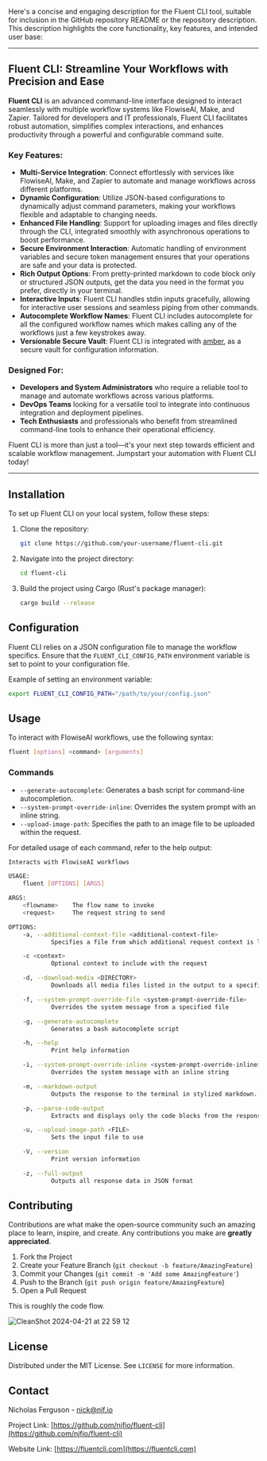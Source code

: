 

Here's a concise and engaging description for the Fluent CLI tool, suitable for inclusion in the GitHub repository README or the repository description. This description highlights the core functionality, key features, and intended user base:

---

## Fluent CLI: Streamline Your Workflows with Precision and Ease

**Fluent CLI** is an advanced command-line interface designed to interact seamlessly with multiple workflow systems like FlowiseAI, Make, and Zapier. Tailored for developers and IT professionals, Fluent CLI facilitates robust automation, simplifies complex interactions, and enhances productivity through a powerful and configurable command suite.

### Key Features:
- **Multi-Service Integration**: Connect effortlessly with services like FlowiseAI, Make, and Zapier to automate and manage workflows across different platforms.
- **Dynamic Configuration**: Utilize JSON-based configurations to dynamically adjust command parameters, making your workflows flexible and adaptable to changing needs.
- **Enhanced File Handling**: Support for uploading images and files directly through the CLI, integrated smoothly with asynchronous operations to boost performance.
- **Secure Environment Interaction**: Automatic handling of environment variables and secure token management ensures that your operations are safe and your data is protected.
- **Rich Output Options**: From pretty-printed markdown to code block only or structured JSON outputs, get the data you need in the format you prefer, directly in your terminal.
- **Interactive Inputs**: Fluent CLI handles stdin inputs gracefully, allowing for interactive user sessions and seamless piping from other commands.
- **Autocomplete Workflow Names**: Fluent CLI includes autocomplete for all the configured workflow names which makes calling any of the workflows just a few keystrokes away.
- **Versionable Secure Vault**: Fluent CLI is integrated with [amber](https://github.com/fpco/amber), as a secure vault for configuration information.

### Designed For:
- **Developers and System Administrators** who require a reliable tool to manage and automate workflows across various platforms.
- **DevOps Teams** looking for a versatile tool to integrate into continuous integration and deployment pipelines.
- **Tech Enthusiasts** and professionals who benefit from streamlined command-line tools to enhance their operational efficiency.

Fluent CLI is more than just a tool—it's your next step towards efficient and scalable workflow management. Jumpstart your automation with Fluent CLI today!

---


## Installation

To set up Fluent CLI on your local system, follow these steps:

1. Clone the repository:
   ```bash
   git clone https://github.com/your-username/fluent-cli.git
   ```
2. Navigate into the project directory:
   ```bash
   cd fluent-cli
   ```
3. Build the project using Cargo (Rust's package manager):
   ```bash
   cargo build --release
   ```

## Configuration

Fluent CLI relies on a JSON configuration file to manage the workflow specifics. Ensure that the `FLUENT_CLI_CONFIG_PATH` environment variable is set to point to your configuration file.

Example of setting an environment variable:
```bash
export FLUENT_CLI_CONFIG_PATH="/path/to/your/config.json"
```

## Usage

To interact with FlowiseAI workflows, use the following syntax:

```bash
fluent [options] <command> [arguments]
```

### Commands

- `--generate-autocomplete`: Generates a bash script for command-line autocompletion.
- `--system-prompt-override-inline`: Overrides the system prompt with an inline string.
- `--upload-image-path`: Specifies the path to an image file to be uploaded within the request.

For detailed usage of each command, refer to the help output:

```bash
Interacts with FlowiseAI workflows

USAGE:
    fluent [OPTIONS] [ARGS]

ARGS:
    <flowname>    The flow name to invoke
    <request>     The request string to send

OPTIONS:
    -a, --additional-context-file <additional-context-file>
            Specifies a file from which additional request context is loaded

    -c <context>
            Optional context to include with the request

    -d, --download-media <DIRECTORY>
            Downloads all media files listed in the output to a specified directory

    -f, --system-prompt-override-file <system-prompt-override-file>
            Overrides the system message from a specified file

    -g, --generate-autocomplete
            Generates a bash autocomplete script

    -h, --help
            Print help information

    -i, --system-prompt-override-inline <system-prompt-override-inline>
            Overrides the system message with an inline string

    -m, --markdown-output
            Outputs the response to the terminal in stylized markdown. Do not use for pipelines

    -p, --parse-code-output
            Extracts and displays only the code blocks from the response

    -u, --upload-image-path <FILE>
            Sets the input file to use

    -V, --version
            Print version information

    -z, --full-output
            Outputs all response data in JSON format
```

## Contributing

Contributions are what make the open-source community such an amazing place to learn, inspire, and create. Any contributions you make are **greatly appreciated**.

1. Fork the Project
2. Create your Feature Branch (`git checkout -b feature/AmazingFeature`)
3. Commit your Changes (`git commit -m 'Add some AmazingFeature'`)
4. Push to the Branch (`git push origin feature/AmazingFeature`)
5. Open a Pull Request

This is roughly the code flow.

![CleanShot 2024-04-21 at 22 59 12](https://github.com/njfio/fluent_cli/assets/7220/e9d0023b-5f63-4a22-ae26-e948d3ec262f)


## License

Distributed under the MIT License. See `LICENSE` for more information.

## Contact

Nicholas Ferguson - nick@njf.io

Project Link: [https://github.com/njfio/fluent-cli](https://github.com/njfio/fluent-cli)

Website Link: [https://fluentcli.com](https://fluentcli.com)

